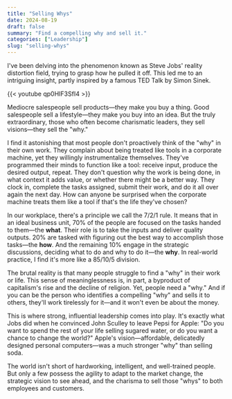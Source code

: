 ```yaml
---
title: "Selling Whys"
date: 2024-08-19
draft: false
summary: "Find a compelling why and sell it."
categories: ["Leadership"]
slug: "selling-whys"
---
```


I've been delving into the phenomenon known as Steve Jobs' reality distortion field, trying to grasp how he pulled it off. This led me to an intriguing insight, partly inspired by a famous TED Talk by Simon Sinek.

{{< youtube qp0HIF3SfI4 >}}

Mediocre salespeople sell products—they make you buy a thing. Good salespeople sell a lifestyle—they make you buy into an idea. But the truly extraordinary, those who often become charismatic leaders, they sell visions—they sell the "why."

I find it astonishing that most people don't proactively think of the "why" in their own work. They complain about being treated like tools in a corporate machine, yet they willingly instrumentalize themselves. They've programmed their minds to function like a tool: receive input, produce the desired output, repeat. They don't question why the work is being done, in what context it adds value, or whether there might be a better way. They clock in, complete the tasks assigned, submit their work, and do it all over again the next day. How can anyone be surprised when the corporate machine treats them like a tool if that's the life they've chosen?

In our workplace, there's a principle we call the 7/2/1 rule. It means that in an ideal business unit, 70% of the people are focused on the tasks handed to them—the **what**. Their role is to take the inputs and deliver quality outputs. 20% are tasked with figuring out the best way to accomplish those tasks—the **how**. And the remaining 10% engage in the strategic discussions, deciding what to do and why to do it—the **why**. In real-world practice, I find it's more like a 85/10/5 division.

The brutal reality is that many people struggle to find a "why" in their work or life. This sense of meaninglessness is, in part, a byproduct of capitalism's rise and the decline of religion. Yet, people need a "why." And if you can be the person who identifies a compelling "why" and sells it to others, they'll work tirelessly for it—and it won't even be about the money.

This is where strong, influential leadership comes into play. It's exactly what Jobs did when he convinced John Sculley to leave Pepsi for Apple: "Do you want to spend the rest of your life selling sugared water, or do you want a chance to change the world?" Apple's vision—affordable, delicatedly designed personal computers—was a much stronger "why" than selling soda.

The world isn't short of hardworking, intelligent, and well-trained people. But only a few possess the agility to adapt to the market change, the strategic vision to see ahead, and the charisma to sell those "whys" to both employees and customers.